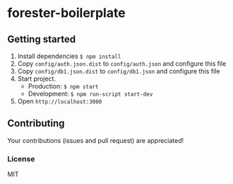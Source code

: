 # forester-boilerplate

## Getting started

1. Install dependencies ` $ npm install `
2. Copy `config/auth.json.dist` to `config/auth.json` and configure this file
3. Copy `config/db1.json.dist` to `config/db1.json` and configure this file
4. Start project.
    - Production: `$ npm start`
    - Development: `$ npm run-script start-dev`
5. Open `http://localhost:3000`

## Contributing
Your contributions (issues and pull request) are appreciated!

### License
MIT
